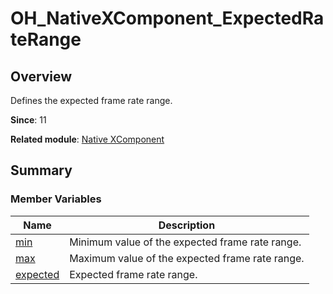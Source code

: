 # OH_NativeXComponent_ExpectedRateRange


## Overview

Defines the expected frame rate range.

**Since**: 11

**Related module**: [Native XComponent](_o_h___native_x_component.md)


## Summary


### Member Variables

| Name| Description|
| -------- | -------- |
| [min](_o_h___native_x_component.md#min) | Minimum value of the expected frame rate range.|
| [max](_o_h___native_x_component.md#max) | Maximum value of the expected frame rate range.|
| [expected](_o_h___native_x_component.md#expected) | Expected frame rate range.|
